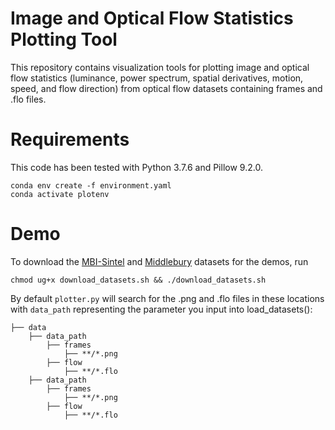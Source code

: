 # Image and Optical Flow Statistics Plotting Tool
This repository contains visualization tools for plotting image and optical flow statistics (luminance, power spectrum, spatial derivatives, motion, speed, and flow direction)
from optical flow datasets containing frames and .flo files.

# Requirements
This code has been tested with Python 3.7.6 and Pillow 9.2.0.

    conda env create -f environment.yaml
    conda activate plotenv
    
# Demo
To download the [MBI-Sintel](http://sintel.is.tue.mpg.de/) and [Middlebury](https://vision.middlebury.edu/flow/data/) datasets for the demos, run

    chmod ug+x download_datasets.sh && ./download_datasets.sh
    
By default `plotter.py` will search for the .png and .flo files in these locations with `data_path` representing the parameter you input into load_datasets():

    ├── data
        ├── data_path
            ├── frames
                ├── **/*.png
            ├── flow
                ├── **/*.flo
        ├── data_path
            ├── frames
                ├── **/*.png
            ├── flow
                ├── **/*.flo
